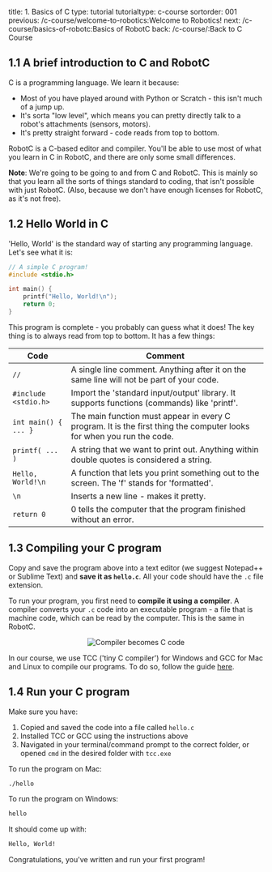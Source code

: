 title: 1. Basics of C
type: tutorial
tutorialtype: c-course
sortorder: 001
previous: /c-course/welcome-to-robotics:Welcome to Robotics!
next: /c-course/basics-of-robotc:Basics of RobotC
back: /c-course/:Back to C Course

## 1.1 A brief introduction to C and RobotC
C is a programming language. We learn it because:

 - Most of you have played around with Python or Scratch - this isn't much of a jump up.
 - It's sorta "low level", which means you can pretty directly talk to a robot's attachments (sensors, motors). 
 - It's pretty straight forward - code reads from top to bottom.

RobotC is a C-based editor and compiler. You'll be able to use most of what you learn in C in RobotC, and there are only some small differences.

**Note**: We're going to be going to and from C and RobotC. This is mainly so that you learn all the sorts of things standard to coding, that isn't possible with just RobotC. (Also, because we don't have enough licenses for RobotC, as it's not free).

## 1.2 Hello World in C
'Hello, World' is the standard way of starting any programming language. Let's see what it is:
```cpp
// A simple C program!
#include <stdio.h>

int main() {
    printf("Hello, World!\n");
    return 0;
}
```

This program is complete - you probably can guess what it does! The key thing is to always read from top to bottom. It has a few things:

| Code | Comment |
|------|---------|
| `//` | A single line comment. Anything after it on the same line will not be part of your code. |
| `#include <stdio.h>` | Import the 'standard input/output' library. It supports functions (commands) like 'printf'. |
| `int main() { ... }` | The main function must appear in every C program. It is the first thing the computer looks for when you run the code. |
| `printf( ... )` | A string that we want to print out. Anything within double quotes is considered a string. |
| `Hello, World!\n` | A function that lets you print something out to the screen. The 'f' stands for 'formatted'. |
| `\n` | Inserts a new line - makes it pretty. |
| `return 0` | 0 tells the computer that the program finished without an error. |

## 1.3 Compiling your C program
Copy and save the program above into a text editor (we suggest Notepad++ or Sublime Text) and **save it as `hello.c`**. All your code should have the `.c` file extension.

To run your program, you first need to **compile it using a compiler**. A compiler converts your `.c` code into an executable program - a file that is machine code, which can be read by the computer. This is the same in RobotC.

<p style="text-align:center">
<img alt="Compiler becomes C code" src="{attach}compiler.png" style="max-width:400px;">
</p>

In our course, we use TCC ('tiny C compiler') for Windows and GCC for Mac and Linux to compile our programs. To do so, follow the guide [here](/c-course/tcc-guide). 

## 1.4 Run your C program
Make sure you have:

1. Copied and saved the code into a file called `hello.c`
2. Installed TCC or GCC using the instructions above
3. Navigated in your terminal/command prompt to the correct folder, or opened `cmd` in the desired folder with `tcc.exe`

To run the program on Mac:
```bash
./hello
```
To run the program on Windows:
```bash
hello
```
It should come up with:
```bash
Hello, World!
```
Congratulations, you've written and run your first program!
